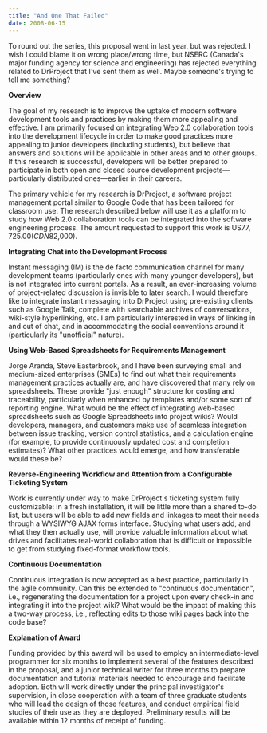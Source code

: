 ```yaml
---
title: "And One That Failed"
date: 2008-06-15
---
```

To round out the series, this proposal went in last year, but was rejected.  I wish I could blame it on wrong place/wrong time, but NSERC (Canada's major funding agency for science and engineering) has rejected everything related to DrProject that I've sent them as well. Maybe someone's trying to tell me something?

<strong>Overview</strong>

The goal of my research is to improve the uptake of modern software development tools and practices by making them more appealing and effective. I am primarily focused on integrating Web 2.0 collaboration tools into the development lifecycle in order to make good practices more appealing to junior developers (including students), but believe that answers and solutions will be applicable in other areas and to other groups. If this research is successful, developers will be better prepared to participate in both open and closed source development projects—particularly distributed ones—earlier in their careers.

The primary vehicle for my research is DrProject, a software project management portal similar to Google Code that has been tailored for classroom use. The research described below will use it as a platform to study how Web 2.0 collaboration tools can be integrated into the software engineering process. The amount requested to support this work is US$77,725.00 (CDN$82,000).

<strong>Integrating Chat into the Development Process</strong>

Instant messaging (IM) is the de facto communication channel for many development teams (particularly ones with many younger developers), but is not integrated into current portals. As a result, an ever-increasing volume of project-related discussion is invisible to later search. I would therefore like to integrate instant messaging into DrProject using pre-existing clients such as Google Talk, complete with searchable archives of conversations, wiki-style hyperlinking, etc. I am particularly interested in ways of linking in and out of chat, and in accommodating the social conventions around it (particularly its "unofficial" nature).

<strong>Using Web-Based Spreadsheets for Requirements Management</strong>

Jorge Aranda, Steve Easterbrook, and I have been surveying small and medium-sized enterprises (SMEs) to find out what their requirements management practices actually are, and have discovered that many rely on spreadsheets. These provide "just enough" structure for costing and traceability, particularly when enhanced by templates and/or some sort of reporting engine. What would be the effect of integrating web-based spreadsheets such as Google Spreadsheets into project wikis? Would developers, managers, and customers make use of seamless integration between issue tracking, version control statistics, and a calculation engine (for example, to provide continuously updated cost and completion estimates)? What other practices would emerge, and how transferable would these be?

<strong>Reverse-Engineering Workflow and Attention from a Configurable Ticketing System</strong>

Work is currently under way to make DrProject's ticketing system fully customizable: in a fresh installation, it will be little more than a shared to-do list, but users will be able to add new fields and linkages to meet their needs through a WYSIWYG AJAX forms interface. Studying what users add, and what they then actually use, will provide valuable information about what drives and facilitates real-world collaboration that is difficult or impossible to get from studying fixed-format workflow tools.

<strong>Continuous Documentation</strong>

Continuous integration is now accepted as a best practice, particularly in the agile community. Can this be extended to "continuous documentation", i.e., regenerating the documentation for a project upon every check-in and integrating it into the project wiki? What would be the impact of making this a two-way process, i.e., reflecting edits to those wiki pages back into the code base?

<strong>Explanation of Award</strong>

Funding provided by this award will be used to employ an intermediate-level programmer for six months to implement several of the features described in the proposal, and a junior technical writer for three months to prepare documentation and tutorial materials needed to encourage and facilitate adoption. Both will work directly under the principal investigator's supervision, in close cooperation with a team of three graduate students who will lead the design of those features, and conduct empirical field studies of their use as they are deployed. Preliminary results will be available within 12 months of receipt of funding.
